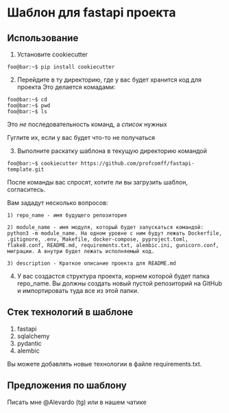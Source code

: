 # Шаблон для fastapi проекта

## Использование
1) Установите cookiecutter 
```console
foo@bar:~$ pip install cookiecutter
```

2) Перейдите в ту директорию, где у вас будет хранится код для проекта
Это делается комадами:
```console
foo@bar:~$ cd
foo@bar:~$ pwd
foo@bar:~$ ls
```
Это _не_ последовательность команд, а _список_ нужных

Гуглите их, если у вас будет что-то не получаться

3) Выполните раскатку шаблона в текущую директорию командой
```console
foo@bar:~$ cookiecutter https://github.com/profcomff/fastapi-template.git
```

После команды вас спросят, хотите ли вы загрузить шаблон, согласитесь.

Вам зададут несколько вопросов:

    1) repo_name - имя будущего репозитория

    2) module_name - имя модуля, который будет запускаться командой: python3 -m module_name. На одном уровне с ним будут лежать Dockerfile, .gitignore, .env, Makefile, docker-compose, pyproject.toml, flake8.conf, README.md, requirements.txt, alembic.ini, gunicorn.conf, миграции. А внутри будет лежать исполняемый код.

    3) description - Краткое описание проекта для README.md

4) У вас создастся структура проекта, корнем которой будет папка repo_name. Вы должны создать новый пустой репозиторий на GitHub и импортировать туда все из этой папки.

## Стек технологий в шаблоне

1) fastapi
2) sqlalchemy
3) pydantic
4) alembic

Вы можете добавлять новые технологии в файле requirements.txt.

## Предложения по шаблону

Писать мне @Alevardo (tg) или в нашем чатике
